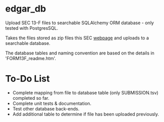 # edgar_db
Upload SEC 13-F files to searchable SQLAlchemy ORM database - only tested with PostgresSQL.

Takes the files stored as zip files this SEC [webpage](https://www.sec.gov/dera/data/form-13f)
and uploads to a searchable database.

The database tables and naming convention are based on the details in 'FORM13F_readme.htm'.

# To-Do List
- Complete mapping from file to database table (only SUBMISSION.tsv) completed so far.
- Complete unit tests & documentation.
- Test other database back-ends.
- Add additional table to determine if file has been uploaded previously.

